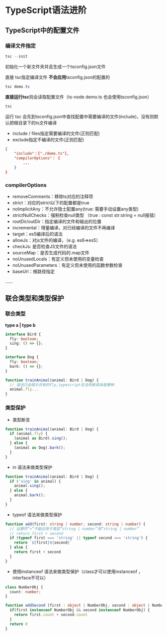 # TypeScript语法进阶

## TypeScript中的配置文件

### 编译文件指定

```powershell
tsc --init
```

初始化一个新文件夹并且生成一个tsconfig.json文件

直接 tsc指定编译文件 **不会应用**tsconfig.json的配置的

```powershell
tsc demo.ts
```

**直接运行tsc**则会读取配置文件（ts-node demo.ts 也会使用tsconfig.json）

```powershell
tsc
```

运行 tsc 会先到tsconfig.json中查找配置中需要编译的文件(include)，没有则默认把根目录下的ts文件编译

[tsconfig.json]: http://www.typescriptlang.org/docs/handbook/tsconfig-json.html

- include / files指定需要编译的文件(正则匹配)
- exclude指定不编译的文件(正则匹配)

```json
{
    "include"：["./demo.ts"],
	"compilerOptions"： {
        ...
    }
}
```

### compilerOptions

[compilerOptions]: http://www.typescriptlang.org/docs/handbook/compiler-options.html

- removeComments：移除ts对应的注释项
- strict：对应的strict以下的配置都是true
- noImplicitAny：不允许隐士配置any(true: 需要手动设置any类型)
- strictNullChecks：强制检查null类型 （true : const str:string = null报错）
- rootDir/outDir：指定编译的文件和输出的位置
- incremental：增量编译，对已经编译的文件不再编译
- target：es5编译后的语法
- allowJs：对js文件的编译，（e.g. es6=>es5）
- checkJs: 是否检查JS文件的语法
- sourceMap：是否生成代码的.map文件
- noUnusedLocals：有定义但未使用的变量检查
- noUnusedParameters：有定义但未使用的函数参数检查
- baseUrl：根路径指定

......

## 联合类型和类型保护

### 联合类型

**type a | type b**

```typescript
interface Bird {
  fly: boolean;
  sing: () => {};
}

interface Dog {
  fly: boolean;
  bark: () => {};
}

function trainAnimal(animal: Bird | Dog) {
  // 语法只会提示共有的fly,typescript无法判断具体是哪种
  animal.fly...
}
```



### 类型保护

- 类型断言

```typescript
function trainAnimal(animal: Bird | Dog) {
  if (animal.fly) {
    (animal as Bird).sing();
  } else {
    (animal as Dog).bark();
  }
}
```

- in 语法来做类型保护

```typescript
function trainAnimal(animal: Bird | Dog) {
  if ('sing' in animal) {
    animal.sing();
  } else {
    animal.bark();
  }
}
```

- typeof 语法来做类型保护

```typescript
function add(first: string | number, second: string | number) {
  // 运算符“+”不能应用于类型“string | number”和“string | number”
  // return first + second
  if (typeof first === 'string' || typeof second === 'string') {
    return `${first}${second}`
  } else {
    return first + second
  }
}
```

- 使用instanceof 语法来做类型保护（class才可以使用instanceof ， interface不可以）

```typescript
class NumberObj {
  count: number;
}

function addSecond (first : object | NumberObj, second : object | NumberObj) {
  if(first instanceof NumberObj && second instanceof NumberObj) {
    return first.count + second.count
  }
  return 0
}
```

